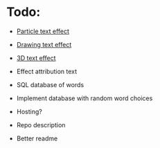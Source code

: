 # Todo:
- [Particle text effect](https://www.youtube.com/watch?v=XGioNBHrFU4)
- [Drawing text effect](https://codepen.io/tholman/pen/DByKvO)
- [3D text effect](https://www.youtube.com/watch?v=TQyOL1u10EI)
- Effect attribution text
- SQL database of words
- Implement database with random word choices


- Hosting?
- Repo description
- Better readme